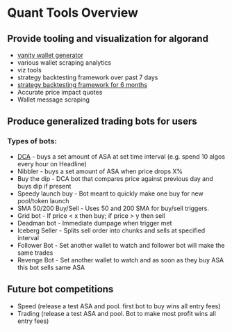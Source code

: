 # Quant Tools Overview

## Provide tooling and visualization for algorand
- [vanity wallet generator](https://github.com/quantasaurus/vanity_wallet_generator)
- various wallet scraping analytics
- viz tools
- strategy backtesting framework over past 7 days 
- [strategy backtesting framework for 6 months](https://github.com/quantasaurus/strategy_backtest_long)
- Accurate price impact quotes
- Wallet message scraping

## Produce generalized trading bots for users
  ### Types of bots:
  - [DCA](https://github.com/quantasaurus/DCA_bot) - buys a set amount of ASA at set time interval (e.g. spend 10 algos every hour on Headline)
  - Nibbler - buys a set amount of ASA when price drops X%
  - Buy the dip - DCA bot that compares price against previous day and buys dip if present
  - Speedy launch buy - Bot meant to quickly make one buy for new pool/token launch
  - SMA 50/200 Buy/Sell - Uses 50 and 200 SMA for buy/sell triggers.  
  - Grid bot - If price < x then buy; if price > y then sell
  - Deadman bot - Immediate dumpage when trigger met
  - Iceberg Seller - Splits sell order into chunks and sells at specified interval
  - Follower Bot - Set another wallet to watch and follower bot will make the same trades
  - Revenge Bot - Set another wallet to watch and as soon as they buy ASA this bot sells same ASA
  
## Future bot competitions
  - Speed (release a test ASA and pool.  first bot to buy wins all entry fees)
  - Trading (release a test ASA and pool.  Bot to make most profit wins all entry fees)


  
